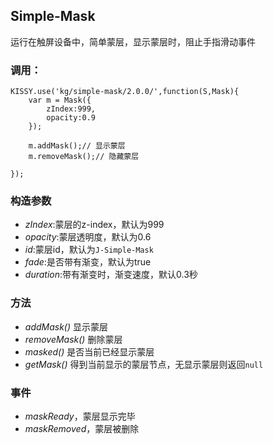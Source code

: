 ## Simple-Mask

运行在触屏设备中，简单蒙层，显示蒙层时，阻止手指滑动事件

### 调用：

	KISSY.use('kg/simple-mask/2.0.0/',function(S,Mask){
		var m = Mask({
			zIndex:999,
			opacity:0.9
		});

		m.addMask();// 显示蒙层
		m.removeMask();// 隐藏蒙层
		
	});


### 构造参数

- *zIndex*:蒙层的z-index，默认为999
- *opacity*:蒙层透明度，默认为0.6
- *id*:蒙层id，默认为`J-Simple-Mask`
- *fade*:是否带有渐变，默认为true
- *duration*:带有渐变时，渐变速度，默认0.3秒

### 方法

- *addMask()* 显示蒙层
- *removeMask()* 删除蒙层
- *masked()* 是否当前已经显示蒙层
- *getMask()* 得到当前显示的蒙层节点，无显示蒙层则返回`null`

### 事件

- *maskReady*，蒙层显示完毕
- *maskRemoved*，蒙层被删除

